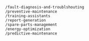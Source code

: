     /fault-diagnosis-and-troublshouting
    /preventive-maintenance
    /training-assistants
    /report-generation
    /spare-parts-management
    /energy-optimization
    /predictive-maintenance
